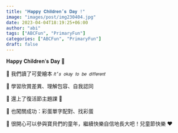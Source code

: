 ```yaml
---
title: "𝐇𝐚𝐩𝐩𝐲 𝐂𝐡𝐢𝐥𝐝𝐫𝐞𝐧’𝐬 𝐃𝐚𝐲 !"
image: "images/post/img230404.jpg"
date: 2023-04-04T18:19:25+06:00
author: "abi"
tags: ["ABCFun", "PrimaryFun"]
categories: ["ABCFun", "PrimaryFun"]
draft: false
---
```


𝐇𝐚𝐩𝐩𝐲 𝐂𝐡𝐢𝐥𝐝𝐫𝐞𝐧’𝐬 𝐃𝐚𝐲 🧸

🔸 我們讀了可愛繪本 `𝐼𝑡’𝑠 𝑜𝑘𝑎𝑦 𝑡𝑜 𝑏𝑒 𝑑𝑖𝑓𝑓𝑒𝑟𝑒𝑛𝑡`

🔹 學習欣賞差異、理解包容、自我認同

🔸 還上了復活節主題課 🐰

🔹 也闖關成功：彩蛋單字配對、找彩蛋

📢 很開心可以參與寶貝們的童年，繼續快樂自信地長大吧！兒童節快樂 ❤️